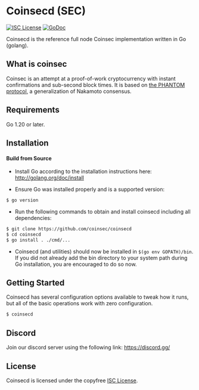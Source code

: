 
Coinsecd (SEC)
====

[![ISC License](http://img.shields.io/badge/license-ISC-blue.svg)](https://choosealicense.com/licenses/isc/)
[![GoDoc](https://img.shields.io/badge/godoc-reference-blue.svg)](http://godoc.org/github.com/coinsec/coinsecd)

Coinsecd is the reference full node Coinsec implementation written in Go (golang).

## What is coinsec

Coinsec is an attempt at a proof-of-work cryptocurrency with instant confirmations and sub-second block times. It is based on [the PHANTOM protocol](https://eprint.iacr.org/2018/104.pdf), a generalization of Nakamoto consensus.

## Requirements

Go 1.20 or later.

## Installation

#### Build from Source

- Install Go according to the installation instructions here:
  http://golang.org/doc/install

- Ensure Go was installed properly and is a supported version:

```bash
$ go version
```

- Run the following commands to obtain and install coinsecd including all dependencies:

```bash
$ git clone https://github.com/coinsec/coinsecd
$ cd coinsecd
$ go install . ./cmd/...
```

- Coinsecd (and utilities) should now be installed in `$(go env GOPATH)/bin`. If you did
  not already add the bin directory to your system path during Go installation,
  you are encouraged to do so now.


## Getting Started

Coinsecd has several configuration options available to tweak how it runs, but all
of the basic operations work with zero configuration.

```bash
$ coinsecd
```

## Discord
Join our discord server using the following link: https://discord.gg/

## License

Coinsecd is licensed under the copyfree [ISC License](https://choosealicense.com/licenses/isc/).
